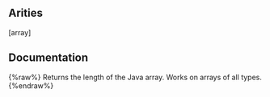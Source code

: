 ## Arities
[array]

## Documentation
{%raw%}
Returns the length of the Java array. Works on arrays of all
  types.
{%endraw%}
